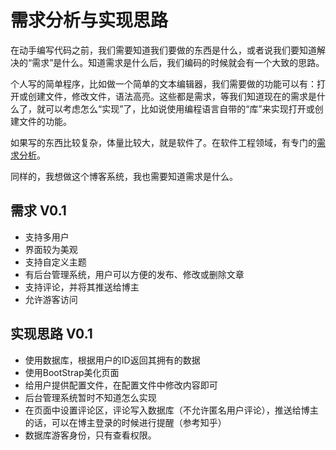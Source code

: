 <h1>需求分析与实现思路</h1>

在动手编写代码之前，我们需要知道我们要做的东西是什么，或者说我们要知道解决的“需求”是什么。知道需求是什么后，我们编码的时候就会有一个大致的思路。

个人写的简单程序，比如做一个简单的文本编辑器，我们需要做的功能可以有：打开或创建文件，修改文件，语法高亮。这些都是需求，等我们知道现在的需求是什么了，就可以考虑怎么“实现”了，比如说使用编程语言自带的“库”来实现打开或创建文件的功能。

如果写的东西比较复杂，体量比较大，就是软件了。在软件工程领域，有专门的<a href="[https://zh.wikipedia.org/wiki/%E9%9C%80%E6%B1%82%E5%88%86%E6%9E%90](https://zh.wikipedia.org/wiki/需求分析)">需求分析</a>。

同样的，我想做这个博客系统，我也需要知道需求是什么。

<h2>需求 V0.1</h2>

* 支持多用户
* 界面较为美观
* 支持自定义主题
* 有后台管理系统，用户可以方便的发布、修改或删除文章
* 支持评论，并将其推送给博主
* 允许游客访问

<h2>实现思路 V0.1</h2>

* 使用数据库，根据用户的ID返回其拥有的数据
* 使用BootStrap美化页面
* 给用户提供配置文件，在配置文件中修改内容即可
* 后台管理系统暂时不知道怎么实现
* 在页面中设置评论区，评论写入数据库（不允许匿名用户评论），推送给博主的话，可以在博主登录的时候进行提醒（参考知乎）
* 数据库游客身份，只有查看权限。